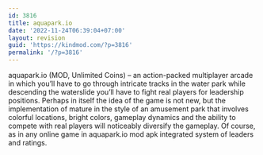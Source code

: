 ```yaml
---
id: 3816
title: aquapark.io
date: '2022-11-24T06:39:04+07:00'
layout: revision
guid: 'https://kindmod.com/?p=3816'
permalink: '/?p=3816'
---
```


aquapark.io (MOD, Unlimited Coins) – an action-packed multiplayer arcade in which you’ll have to go through intricate tracks in the water park while descending the waterslide you’ll have to fight real players for leadership positions. Perhaps in itself the idea of the game is not new, but the implementation of mature in the style of an amusement park that involves colorful locations, bright colors, gameplay dynamics and the ability to compete with real players will noticeably diversify the gameplay. Of course, as in any online game in aquapark.io mod apk integrated system of leaders and ratings.